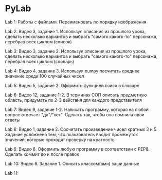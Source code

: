 # PyLab

Lab 1:
 Работы с файлами. Переименовать по порядку изображения
 
Lab 2:
  Видео 3, задание 1. Используя описания из прошлого урока, сделать несколько вариантов и выбрать "самого какого-то" персонажа, перебрав всех циклом (список)
  
Lab 3:
  Видео 3, задание 2. Используя описания из прошлого урока, сделать несколько вариантов и выбрать "самого какого-то" персонажа, перебрав всех циклом (словарь)
  
Lab 4:
  Видео 4, задание 3. Используя numpy посчитать среднее значение среди 100 случайных чисел

Lab 5:
  Видео 5, задание 2. Оформить функцией поиск в словаре

Lab 6:
  Видео 12, задание 1-2. В терминах ООП описать предметную область, придумать по 2-3 действия для каждого представителя

Lab 7:
  Видео 9, задание 1-2. Написать программу, которая на любой вопрос отвечает "да"/"нет". Сделать так, чтобы она помнила свои ответы

Lab 8:
  Видео 1, задание 2. Сосчитать произведение чисел кратных 3 и 5. Задание усложнено тем, что пользователь вводит промежуток значений, которые проходят проверку на кратность

Lab 9:
  Видео 8. Оформить любую программу в соответствии с PEP8. Сделать коммит до и после правок

Lab 10:
  Видео 6. Задание 1. Описать классом(ами) ваши данные

Lab 11:
  
